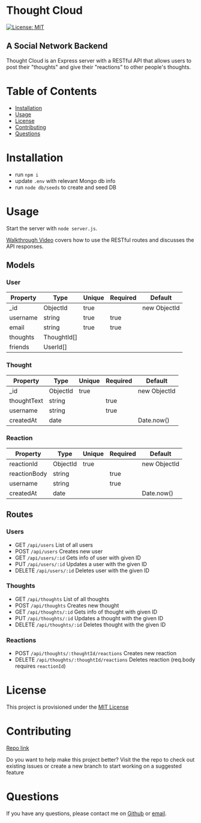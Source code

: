 # Thought Cloud
[![License: MIT](https://img.shields.io/badge/license-MIT-yellow)](https://opensource.org/licenses/MIT)

## A Social Network Backend
Thought Cloud is an Express server with a RESTful API that allows users to post their "thoughts" and give their "reactions" to other people's thoughts.

# Table of Contents
- [Installation](#installation)
- [Usage](#usage)
- [License](#license)
- [Contributing](#contributing)
- [Questions](#questions)

# Installation
- run `npm i`
- update `.env` with relevant Mongo db info
- run `node db/seeds` to create and seed DB


# Usage

Start the server with `node server.js`.

[Walkthrough Video](https://drive.google.com/file/d/1EKbsz3f9MmZf4ZF08oy2e7Cws4jpOmXY/view?usp=sharing) covers how to use the RESTful routes and discusses the API responses.

## Models
### User
| Property | Type | Unique | Required | Default |
|----|----|----|----|----|
| _id | ObjectId | true |  | new ObjectId |
| username | string | true | true |
| email | string | true | true |
| thoughts | ThoughtId[] | 
| friends | UserId[] |
### Thought
| Property | Type | Unique | Required | Default |
|----|----|----|----|----|
| _id | ObjectId | true |  | new ObjectId |
| thoughtText | string | | true |
| username | string | | true
| createdAt | date | | | Date.now()
### Reaction
| Property | Type | Unique | Required | Default |
|----|----|----|----|----|
| reactionId | ObjectId | true |  | new ObjectId |
| reactionBody | string | | true |
| username | string | | true |
| createdAt | date | | | Date.now()

## Routes

### Users
- GET `/api/users` List of all users
- POST `/api/users` Creates new user
- GET `/api/users/:id` Gets info of user with given ID
- PUT `/api/users/:id` Updates a user with the given ID
- DELETE `/api/users/:id` Deletes user with the given ID

### Thoughts
- GET `/api/thoughts` List of all thoughts
- POST `/api/thoughts` Creates new thought
- GET `/api/thoughts/:id` Gets info of thought with given ID
- PUT `/api/thoughts/:id` Updates a thought with the given ID
- DELETE `/api/thoughts/:id` Deletes thought with the given ID

### Reactions
- POST `/api/thoughts/:thoughtId/reactions` Creates new reaction
- DELETE `/api/thoughts/:thoughtId/reactions` Deletes reaction (req.body requires `reactionId`)

# License
This project is provisioned under the [MIT License](https://opensource.org/licenses/MIT)

# Contributing
[Repo link](https://github.com/codewizard-dt/thought-cloud)

Do you want to help make this project better? Visit the the repo to check out existing issues or create a new branch to start working on a suggested feature

# Questions
If you have any questions, please contact me on [Github](https://github.com/codewizard-dt) or [email](mailto:david@codewizard.app).